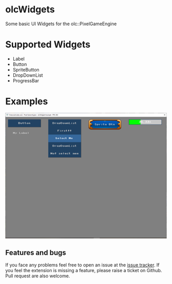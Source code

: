 # olcWidgets
Some basic UI Widgets for the olc::PixelGameEngine


# Supported Widgets 
- Label
- Button
- SpriteButton
- DropDownList
- ProgressBar

# Examples
<img src="Examples/ScreenShot.png">

## Features and bugs
If you face any problems feel free to open an issue at the [issue tracker][tracker]. If you feel the extension is missing a feature, please raise a ticket on Github. Pull request are also welcome.

[tracker]: https://github.com/BaderEddineOuaich/olcWidgets/issues


